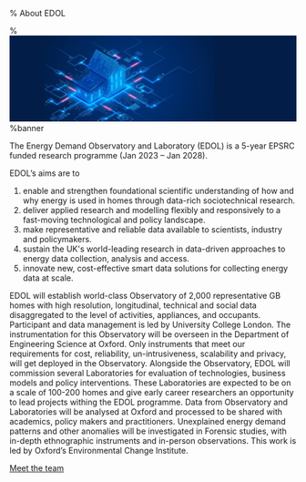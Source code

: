 % About EDOL

%![Digital House](../img/stock/digital_house.jpg)%banner

The Energy Demand Observatory and Laboratory (EDOL) is a 5-year EPSRC funded research programme (Jan 2023 – Jan 2028). 

EDOL’s aims are to

1. enable and strengthen foundational scientific understanding of how and why energy is used in homes through data-rich sociotechnical research.
2. deliver applied research and modelling flexibly and responsively to a fast-moving technological and policy landscape. 
3. make representative and reliable data available to scientists, industry and policymakers.
4. sustain the UK's world-leading research in data-driven approaches to energy data collection, analysis and access.
5. innovate new, cost-effective smart data solutions for collecting energy data at scale. 


EDOL will establish world-class Observatory of 2,000 representative GB homes with high resolution, longitudinal, technical and social data disaggregated to the level of activities, appliances, and occupants. Participant and data management is led by University College London.
The instrumentation for this Observatory will be overseen in the Department of Engineering Science at Oxford. Only instruments that meet our requirements for cost, reliability, un-intrusiveness, scalability and privacy, will get deployed in the Observatory.
Alongside the Observatory, EDOL will commission several Laboratories for evaluation of technologies, business models and policy interventions. These Laboratories are expected to be on a scale of 100-200 homes and give early career researchers an opportunity to lead projects withing the EDOL programme.
Data from Observatory and Laboratories will be analysed at Oxford and processed to be shared with academics, policy makers and practitioners. 
Unexplained energy demand patterns and other anomalies will be investigated in Forensic studies, with in-depth ethnographic instruments and in-person observations. This work is led by Oxford’s Environmental Change Institute.

[Meet the team](../Team)
